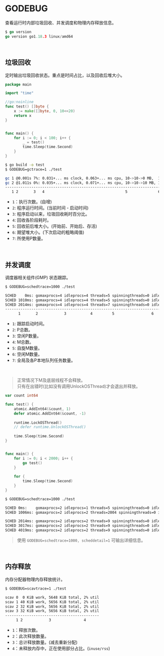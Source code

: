 # GODEBUG

查看运行时内部垃圾回收、并发调度和物理内存释放信息。

```go
$ go version
go version go1.18.3 linux/amd64
```

&nbsp;

## 垃圾回收

定时输出垃圾回收状态。重点是时间占比，以及回收后堆大小。

```go
package main

import "time"

//go:noinline
func test() []byte {
    x := make([]byte, 0, 10<<20)
    return x
}


func main() {
    for i := 0; i < 100; i++ {
        _ = test()
        time.Sleep(time.Second)
    }
}
```

```bash
$ go build -o test
$ GODEBUG=gctrace=1 ./test

gc 1 @0.001s 7%: 0.031+... ms clock, 0.063+... ms cpu, 10->10->0 MB,  10 MB goal, ..., 2 P
gc 2 @1.011s 0%: 0.035+... ms clock, 0.071+... ms cpu, 10->10->10 MB, 10 MB goal, ..., 2 P
------------------------------------------------------------------------------------------
   1 2       3   4                                     5              6                7
```

* `1`：执行次数。(自增)
* `2`: 程序运行时间。(当前时间 - 启动时间)
* `3`: 程序启动以来，垃圾回收耗时百分比。
* `4`: 回收各阶段耗时。
* `5`: 回收前后堆大小。(开始前、开始后、存活)
* `6`: 期望堆大小。(下次启动的粗略阈值)
* `7`: 所使用P数量。

&nbsp;

## 并发调度

调度器相关组件(GMP) 状态跟踪。

```bash
$ GODEBUG=schedtrace=1000 ./test

SCHED    0ms: gomaxprocs=4 idleprocs=4 threads=5 spinningthreads=0 idlethreads=3 runqueue=0 [0 0 0 0]
SCHED 1010ms: gomaxprocs=4 idleprocs=4 threads=5 spinningthreads=0 idlethreads=3 runqueue=0 [0 0 0 0]
SCHED 2014ms: gomaxprocs=4 idleprocs=4 threads=7 spinningthreads=0 idlethreads=5 runqueue=0 [0 0 0 0]
-----------------------------------------------------------------------------------------------------
      1       2            3           4         5                 6             7
```

* `1`: 跟踪启动时间。
* `2`: P总数。
* `3`: 空闲P数量。
* `4`: M总数。
* `5`: 自旋M数量。
* `6`: 空闲M数量。
* `7`: 全局及各P本地队列任务数量。

&nbsp;

> 正常情况下M及底层线程不会释放。</br>
> 只有在出错时(比如没有调用UnlockOSThread)才会退出并释放。

```go
var count int64

func test() {
    atomic.AddInt64(&count, 1)
    defer atomic.AddInt64(&count, -1)
    
    runtime.LockOSThread()
    // defer runtime.UnlockOSThread()
    
    time.Sleep(time.Second)
}


func main() {
    for i := 0; i < 2000; i++ {
        go test()
    }
    
    for {
        time.Sleep(time.Second)
    }
}
```

```bash
$ GODEBUG=schedtrace=1000 ./test

SCHED 0ms:    gomaxprocs=2 idleprocs=1 threads=5 spinningthreads=0 idlethreads=2 runqueue=0 [0 0]
SCHED 1006ms: gomaxprocs=2 idleprocs=2 threads=2004 spinningthreads=0 idlethreads=3 runqueue=0 [0 0]

SCHED 2014ms: gomaxprocs=2 idleprocs=2 threads=9 spinningthreads=0 idlethreads=6 runqueue=0 [0 0]
SCHED 3017ms: gomaxprocs=2 idleprocs=2 threads=9 spinningthreads=0 idlethreads=6 runqueue=0 [0 0]
SCHED 4019ms: gomaxprocs=2 idleprocs=2 threads=9 spinningthreads=0 idlethreads=6 runqueue=0 [0 0]
```

> 使用 `GODEBUG=schedtrace=1000, scheddetail=1` 可输出详细信息。

&nbsp;

## 内存释放

内存分配器物理内存释放统计。

```bash
$ GODEBUG=scavtrace=1 ./test

scav 0  0 KiB work, 5648 KiB total, 2% util
scav 1 40 KiB work, 5656 KiB total, 2% util
scav 2 32 KiB work, 5656 KiB total, 2% util
scav 3 32 KiB work, 5656 KiB total, 2% util
-------------------------------------------
     1 2            3               4
```

* `1`：释放次数。
* `2`：此次释放数量。
* `3`：总计释放数量。(减去重新分配)
* `4`：未释放内存中，正在使用部分占比。(`inuse/rss`)
